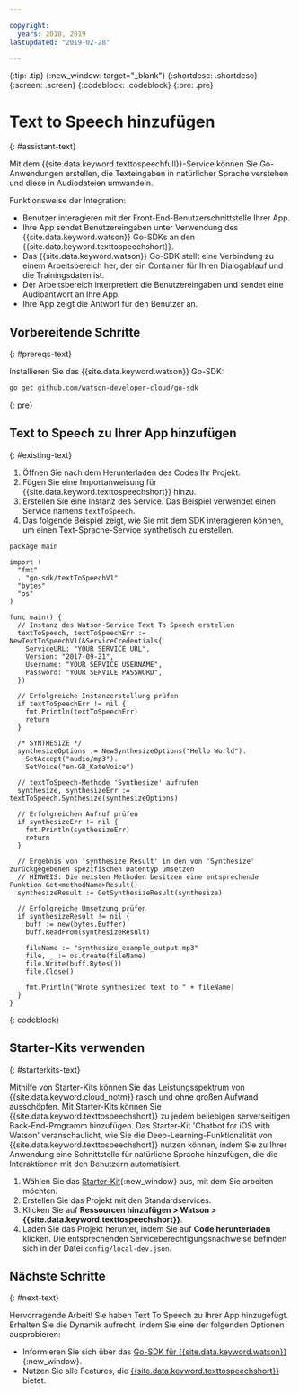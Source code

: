 ```yaml
---

copyright:
  years: 2018, 2019
lastupdated: "2019-02-28"

---
```


{:tip: .tip}
{:new_window: target="_blank"}
{:shortdesc: .shortdesc}
{:screen: .screen}
{:codeblock: .codeblock}
{:pre: .pre}

# Text to Speech hinzufügen 
{: #assistant-text}

Mit dem {{site.data.keyword.texttospeechfull}}-Service können Sie Go-Anwendungen erstellen, die Texteingaben in natürlicher Sprache verstehen und diese in Audiodateien umwandeln. 

Funktionsweise der Integration:

* Benutzer interagieren mit der Front-End-Benutzerschnittstelle Ihrer App.
* Ihre App sendet Benutzereingaben unter Verwendung des {{site.data.keyword.watson}} Go-SDKs an den {{site.data.keyword.texttospeechshort}}.
* Das {{site.data.keyword.watson}} Go-SDK stellt eine Verbindung zu einem Arbeitsbereich her, der ein Container für Ihren Dialogablauf und die Trainingsdaten ist.
* Der Arbeitsbereich interpretiert die Benutzereingaben und sendet eine Audioantwort an Ihre App.
* Ihre App zeigt die Antwort für den Benutzer an.

## Vorbereitende Schritte
{: #prereqs-text}

Installieren Sie das {{site.data.keyword.watson}} Go-SDK:
```bash
go get github.com/watson-developer-cloud/go-sdk
```
{: pre}

## Text to Speech zu Ihrer App hinzufügen
{: #existing-text}

1. Öffnen Sie nach dem Herunterladen des Codes Ihr Projekt. 
2. Fügen Sie eine Importanweisung für {{site.data.keyword.texttospeechshort}} hinzu.
3. Erstellen Sie eine Instanz des Service. Das Beispiel verwendet einen Service namens `textToSpeech`. 
4. Das folgende Beispiel zeigt, wie Sie mit dem SDK interagieren können, um einen Text-Sprache-Service synthetisch zu erstellen.

```golang
package main

import (
  "fmt"
  . "go-sdk/textToSpeechV1"
  "bytes"
  "os"
)

func main() {
  // Instanz des Watson-Service Text To Speech erstellen
  textToSpeech, textToSpeechErr := NewTextToSpeechV1(&ServiceCredentials{
    ServiceURL: "YOUR SERVICE URL",
    Version: "2017-09-21",
    Username: "YOUR SERVICE USERNAME",
    Password: "YOUR SERVICE PASSWORD",
  })

  // Erfolgreiche Instanzerstellung prüfen
  if textToSpeechErr != nil {
    fmt.Println(textToSpeechErr)
    return
  }

  /* SYNTHESIZE */
  synthesizeOptions := NewSynthesizeOptions("Hello World").
    SetAccept("audio/mp3").
    SetVoice("en-GB_KateVoice")

  // textToSpeech-Methode 'Synthesize' aufrufen
  synthesize, synthesizeErr := textToSpeech.Synthesize(synthesizeOptions)

  // Erfolgreichen Aufruf prüfen
  if synthesizeErr != nil {
    fmt.Println(synthesizeErr)
    return
  }

  // Ergebnis von 'synthesize.Result' in den von 'Synthesize' zurückgegebenen spezifischen Datentyp umsetzen
  // HINWEIS: Die meisten Methoden besitzen eine entsprechende Funktion Get<methodName>Result()
  synthesizeResult := GetSynthesizeResult(synthesize)

  // Erfolgreiche Umsetzung prüfen
  if synthesizeResult != nil {
    buff := new(bytes.Buffer)
    buff.ReadFrom(synthesizeResult)

    fileName := "synthesize_example_output.mp3"
    file, _ := os.Create(fileName)
    file.Write(buff.Bytes())
    file.Close()

    fmt.Println("Wrote synthesized text to " + fileName)
  }
}
```
{: codeblock}

## Starter-Kits verwenden
{: #starterkits-text}

Mithilfe von Starter-Kits können Sie das Leistungsspektrum von {{site.data.keyword.cloud_notm}} rasch und ohne großen Aufwand ausschöpfen. Mit Starter-Kits können Sie {{site.data.keyword.texttospeechshort}} zu jedem beliebigen serverseitigen Back-End-Programm hinzufügen. Das Starter-Kit 'Chatbot for iOS with Watson' veranschaulicht, wie Sie die Deep-Learning-Funktionalität von {{site.data.keyword.texttospeechshort}} nutzen können, indem Sie zu Ihrer Anwendung eine Schnittstelle für natürliche Sprache hinzufügen, die die Interaktionen mit den Benutzern automatisiert.

1. Wählen Sie das [Starter-Kit](https://cloud.ibm.com/developer/appledevelopment/starter-kits){:new_window} aus, mit dem Sie arbeiten möchten.
2. Erstellen Sie das Projekt mit den Standardservices.
3. Klicken Sie auf **Ressourcen hinzufügen > Watson > {{site.data.keyword.texttospeechshort}}**.
4. Laden Sie das Projekt herunter, indem Sie auf **Code herunterladen** klicken. Die entsprechenden Serviceberechtigungsnachweise befinden sich in der Datei `config/local-dev.json`.

## Nächste Schritte
{: #next-text}

Hervorragende Arbeit! Sie haben Text To Speech zu Ihrer App hinzugefügt. Erhalten Sie die Dynamik aufrecht, indem Sie eine der folgenden Optionen ausprobieren:
* Informieren Sie sich über das [Go-SDK für {{site.data.keyword.watson}}](https://github.com/watson-developer-cloud/go-sdk){:new_window}.
* Nutzen Sie alle Features, die [{{site.data.keyword.texttospeechshort}}](/docs/services/text_to_speech/index.html) bietet.
